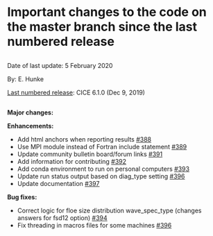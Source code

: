 # Important changes to the code on the master branch since the last numbered release
 
## 

Date of last update:  5 February 2020

By:  E. Hunke

[Last numbered release](https://github.com/CICE-Consortium/CICE/releases): CICE 6.1.0 (Dec 9, 2019)

## 

**Major changes:**


**Enhancements:**
* Add html anchors when reporting results [#388](https://github.com/CICE-Consortium/CICE/pull/388)
* Use MPI module instead of Fortran include statement [#389](https://github.com/CICE-Consortium/CICE/pull/389)
* Update community bulletin board/forum links [#391](https://github.com/CICE-Consortium/CICE/pull/391)
* Add information for contributing [#392](https://github.com/CICE-Consortium/CICE/pull/392)
* Add conda environment to run on personal computers [#393](https://github.com/CICE-Consortium/CICE/pull/393)
* Update run status output based on diag_type setting [#396](https://github.com/CICE-Consortium/CICE/pull/396)
* Update documentation [#397](https://github.com/CICE-Consortium/Icepack/pull/397)


**Bug fixes:**
* Correct logic for floe size distribution wave_spec_type (changes answers for fsd12 option) [#394](https://github.com/CICE-Consortium/CICE/pull/394)
* Fix threading in macros files for some machines [#396](https://github.com/CICE-Consortium/CICE/pull/396)
